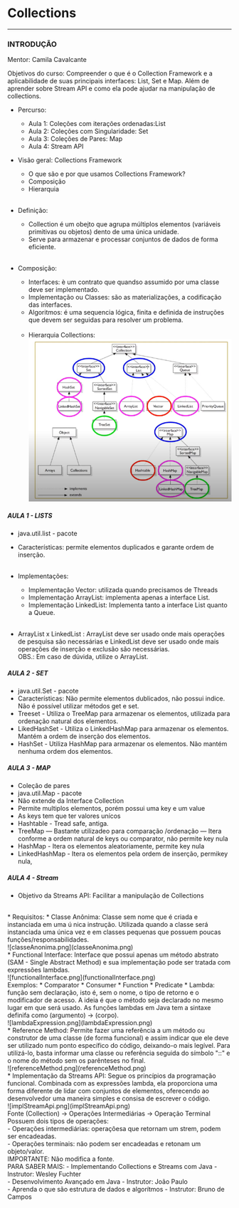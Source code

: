 # Collections
___

### INTRODUÇÃO

Mentor: Camila Cavalcante

Objetivos do curso: Compreender o que é o Collection Framework e a aplicabilidade de suas principais interfaces:
List, Set e Map. Além de aprender sobre Stream API e como ela pode ajudar na manipulação de collections. 

* Percurso:
    * Aula 1: Coleções com iterações ordenadas:List
    * Aula 2: Coleções com Singularidade: Set
    * Aula 3: Coleções de Pares: Map
    * Aula 4: Stream API

* Visão geral: Collections Framework
  * O que são e por que usamos Collections Framework?
  *  Composição
  * Hierarquia
  <br><br>
* Definição:
  * Collection é um obejto que agrupa múltiplos elementos (variáveis primitivas ou objetos) dento de uma única unidade.
  * Serve para armazenar e processar conjuntos de dados de forma eficiente.
    <br><br>
* Composição:
  * Interfaces: è um contrato que quandso assumido por uma classe deve ser implementado. 
  * Implementação ou Classes: são as materializações, a codificação das interfaces. 
  * Algoritmos: é uma sequencia lógica, finita e definida de instruções que devem ser seguidas para resolver um problema. 
<br><br>
  * Hierarquia Collections:<br>
![hierarquia.png](hierarquia.png)


##### AULA 1 - LISTS
* java.util.list - pacote
* Características: permite elementos duplicados e garante ordem de inserção. 
<br><br>

* Implementações:
	* Implementação Vector: utilizada quando precisamos de Threads
	* Implementação ArrayList: implementa apenas a interface List.
	* Implementação LinkedList: Implementa tanto  a interface List quanto a Queue.
<br><br>
	
* ArrayList x LinkedList : ArrayList deve ser usado onde mais operações de pesquisa são necessárias e LinkedList deve ser usado onde mais operações de inserção e exclusão são necessárias. <br>
OBS.: Em caso de dúvida, utilize o ArrayList. 

##### AULA 2 - SET
* java.util.Set - pacote
* Características: Não permite elementos dublicados, não possui indice. Não é possível utilizar métodos get e set. 
* Treeset - Utiliza o TreeMap para armazenar os elementos, utilizada para ordenação natural dos elementos. 
* LikedHashSet - Utiliza o LinkedHashMap para armazenar os elementos. Mantém a ordem de inserção dos elementos. 
* HashSet - Utiliza HashMap para armazenar os elementos. Não mantém nenhuma ordem dos elementos. 

##### AULA 3 - MAP
* Coleção de pares
* java.util.Map - pacote
* Não extende da Interface Collection
* Permite multiplos elementos, porém possui uma key e um value
* As keys tem que ter valores unícos
* Hashtable - Tread safe, antiga. 
* TreeMap — Bastante utilizadeo para comparação /ordenação — Itera conforme a ordem natural de keys ou comparator, não permite key nula
* HashMap - Itera os elementos aleatoriamente, permite key nula
* LinkedHashMap - Itera os elementos pela ordem de inserção, permikey nula, 

##### AULA 4 - Stream
* Objetivo da Streams API: Facilitar a manipulação de Collections
<br> 
* Requisitos:
    * Classe Anônima: Classe sem nome que é criada e instanciada em uma ú nica instrução. Utilizada quando a classe será 
instanciada uma única vez e em classes pequenas que possuem poucas funções/responsabilidades. <br>
      ![classeAnonima.png](classeAnonima.png)<br>
      * Functional Interface: Interface que possui apenas um método abstrato (SAM - Single Abstract Method) e sua 
implementação pode ser tratada com expressões lambdas.<br>
      ![functionalInterface.png](functionalInterface.png)
      <br> Exemplos:
      * Comparator
      * Consumer
      * Function
      * Predicate
      * Lambda: função sem declaração, isto é, sem o nome, o tipo de retorno e o modificador de acesso. 
A ideia é que o método seja declarado no mesmo lugar em que será usado. As funções lambdas em Java tem a sintaxe
definifa como (argumento) -> (corpo).<br>
        ![lambdaExpression.png](lambdaExpression.png)<br>
      * Reference Method: Permite fazer uma referência a um método ou construtor de uma classe (de forma funcional) 
e assim indicar que ele deve ser utilizado num ponto específico do código, deixando-o mais legível. Para utilizá-lo, 
basta informar uma classe ou referência seguida do símbolo "::" e o nome do método sem os parênteses no final.<br>
        ![referenceMethod.png](referenceMethod.png)<br>
      * Implementação da Streams API: Segue os princípios da programação funcional. Combinada com as expressões lambda, ela 
      proporciona uma forma diferente de lidar com conjuntos de elementos, oferecendo ao desenvolvedor uma maneira simples e 
      consisa de escrever o código.<br>
      ![implStreamApi.png](implStreamApi.png)<br>
      Fonte (Collection) -> Operações Intermediárias -> Operação Terminal <br>
        Possuem dois tipos de operações: <br>
        - Operações intermediárias: operaçõesa que retornam um strem, podem ser encadeadas. <br>
        - Operações terminais: não podem ser encadeadas e retonam um objeto/valor. <br>
      IMPORTANTE: Não modifica a fonte.<br>
PARA SABER MAIS:
        - Implementando Collections e Streams com Java - Instrutor: Wesley Fuchter <br>
        - Desenvolvimento Avançado em Java - Instrutor: João Paulo <br>
        - Aprenda o que são estrutura de dados e algorítmos - Instrutor: Bruno de Campos <br>
